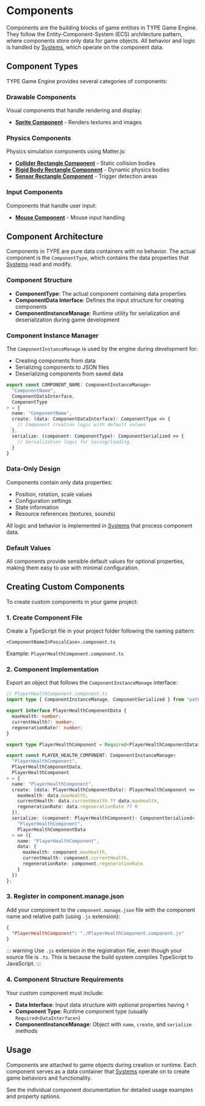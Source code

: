 # Components

Components are the building blocks of game entities in TYPE Game Engine. They follow the Entity-Component-System (ECS) architecture pattern, where components store only data for game objects. All behavior and logic is handled by [Systems](/systems), which operate on the component data.

## Component Types

TYPE Game Engine provides several categories of components:

### Drawable Components
Visual components that handle rendering and display:
- **[Sprite Component](/components/drawable/sprite)** - Renders textures and images

### Physics Components  
Physics simulation components using Matter.js:
- **[Collider Rectangle Component](/components/physics/collider-rectangle)** - Static collision bodies
- **[Rigid Body Rectangle Component](/components/physics/rigid-body-rectangle)** - Dynamic physics bodies
- **[Sensor Rectangle Component](/components/physics/sensor-rectangle)** - Trigger detection areas

### Input Components
Components that handle user input:
- **[Mouse Component](/components/input/mouse)** - Mouse input handling

## Component Architecture

Components in TYPE are pure data containers with no behavior. The actual component is the `ComponentType`, which contains the data properties that [Systems](/systems) read and modify.

### Component Structure
- **ComponentType**: The actual component containing data properties
- **ComponentData Interface**: Defines the input structure for creating components
- **ComponentInstanceManage**: Runtime utility for serialization and deserialization during game development

### Component Instance Manager
The `ComponentInstanceManage` is used by the engine during development for:
- Creating components from data
- Serializing components to JSON files
- Deserializing components from saved data

```typescript
export const COMPONENT_NAME: ComponentInstanceManage<
  "ComponentName",
  ComponentDataInterface,
  ComponentType
> = {
  name: "ComponentName",
  create: (data: ComponentDataInterface): ComponentType => {
    // Component creation logic with default values
  },
  serialize: (component: ComponentType): ComponentSerialized => {
    // Serialization logic for saving/loading
  }
}
```

### Data-Only Design
Components contain only data properties:
- Position, rotation, scale values
- Configuration settings
- State information
- Resource references (textures, sounds)

All logic and behavior is implemented in [Systems](/systems) that process component data.

### Default Values
All components provide sensible default values for optional properties, making them easy to use with minimal configuration.

## Creating Custom Components

To create custom components in your game project:

### 1. Create Component File
Create a TypeScript file in your project folder following the naming pattern:
```
<ComponentNameInPascalCase>.component.ts
```

Example: `PlayerHealthComponent.component.ts`

### 2. Component Implementation
Export an object that follows the `ComponentInstanceManage` interface:

```typescript
// PlayerHealthComponent.component.ts
import type { ComponentInstanceManage, ComponentSerialized } from "path/to/ComponentInstanceManage";

export interface PlayerHealthComponentData {
  maxHealth: number;
  currentHealth?: number;
  regenerationRate?: number;
}

export type PlayerHealthComponent = Required<PlayerHealthComponentData>;

export const PLAYER_HEALTH_COMPONENT: ComponentInstanceManage<
  "PlayerHealthComponent",
  PlayerHealthComponentData,
  PlayerHealthComponent
> = {
  name: "PlayerHealthComponent",
  create: (data: PlayerHealthComponentData): PlayerHealthComponent => ({
    maxHealth: data.maxHealth,
    currentHealth: data.currentHealth ?? data.maxHealth,
    regenerationRate: data.regenerationRate ?? 0
  }),
  serialize: (component: PlayerHealthComponent): ComponentSerialized<
    "PlayerHealthComponent", 
    PlayerHealthComponentData
  > => ({
    name: "PlayerHealthComponent",
    data: {
      maxHealth: component.maxHealth,
      currentHealth: component.currentHealth,
      regenerationRate: component.regenerationRate
    }
  })
};
```

### 3. Register in component.manage.json
Add your component to the `component.manage.json` file with the component name and relative path (using `.js` extension):

```json
{
  "PlayerHealthComponent": "./PlayerHealthComponent.component.js"
}
```

::: warning
Use `.js` extension in the registration file, even though your source file is `.ts`. This is because the build system compiles TypeScript to JavaScript.
:::

### 4. Component Structure Requirements
Your custom component must include:
- **Data Interface**: Input data structure with optional properties having `?`
- **Component Type**: Runtime component type (usually `Required<DataInterface>`)
- **ComponentInstanceManage**: Object with `name`, `create`, and `serialize` methods

## Usage

Components are attached to game objects during creation or runtime. Each component serves as a data container that [Systems](/systems) operate on to create game behaviors and functionality.

See the individual component documentation for detailed usage examples and property options.
